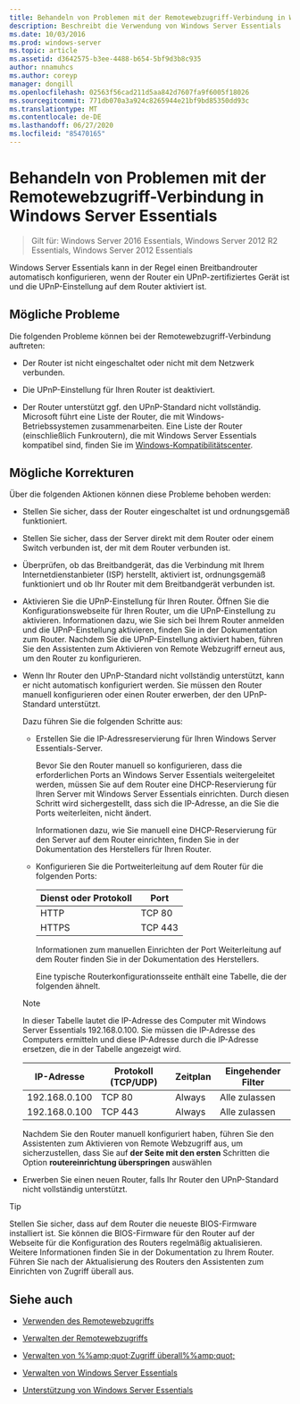 ```yaml
---
title: Behandeln von Problemen mit der Remotewebzugriff-Verbindung in Windows Server Essentials
description: Beschreibt die Verwendung von Windows Server Essentials
ms.date: 10/03/2016
ms.prod: windows-server
ms.topic: article
ms.assetid: d3642575-b3ee-4488-b654-5bf9d3b8c935
author: nnamuhcs
ms.author: coreyp
manager: dongill
ms.openlocfilehash: 02563f56cad211d5aa842d7607fa9f6005f18026
ms.sourcegitcommit: 771db070a3a924c8265944e21bf9bd85350dd93c
ms.translationtype: MT
ms.contentlocale: de-DE
ms.lasthandoff: 06/27/2020
ms.locfileid: "85470165"
---
```

# <a name="troubleshoot-remote-web-access-connectivity-in-windows-server-essentials"></a>Behandeln von Problemen mit der Remotewebzugriff-Verbindung in Windows Server Essentials

>Gilt für: Windows Server 2016 Essentials, Windows Server 2012 R2 Essentials, Windows Server 2012 Essentials

 Windows Server Essentials kann in der Regel einen Breitbandrouter automatisch konfigurieren, wenn der Router ein UPnP-zertifiziertes Gerät ist und die UPnP-Einstellung auf dem Router aktiviert ist.

## <a name="possible-issues"></a>Mögliche Probleme
 Die folgenden Probleme können bei der Remotewebzugriff-Verbindung auftreten:

-   Der Router ist nicht eingeschaltet oder nicht mit dem Netzwerk verbunden.

-   Die UPnP-Einstellung für Ihren Router ist deaktiviert.

-   Der Router unterstützt ggf. den UPnP-Standard nicht vollständig. Microsoft führt eine Liste der Router, die mit Windows-Betriebssystemen zusammenarbeiten. Eine Liste der Router (einschließlich Funkroutern), die mit Windows Server Essentials kompatibel sind, finden Sie im [Windows-Kompatibilitätscenter](https://www.microsoft.com/windows/compatibility/CompatCenter/Home).

## <a name="possible-fixes"></a>Mögliche Korrekturen
 Über die folgenden Aktionen können diese Probleme behoben werden:

- Stellen Sie sicher, dass der Router eingeschaltet ist und ordnungsgemäß funktioniert.

- Stellen Sie sicher, dass der Server direkt mit dem Router oder einem Switch verbunden ist, der mit dem Router verbunden ist.

- Überprüfen, ob das Breitbandgerät, das die Verbindung mit Ihrem Internetdienstanbieter (ISP) herstellt, aktiviert ist, ordnungsgemäß funktioniert und ob Ihr Router mit dem Breitbandgerät verbunden ist.

- Aktivieren Sie die UPnP-Einstellung für Ihren Router. Öffnen Sie die Konfigurationswebseite für Ihren Router, um die UPnP-Einstellung zu aktivieren. Informationen dazu, wie Sie sich bei Ihrem Router anmelden und die UPnP-Einstellung aktivieren, finden Sie in der Dokumentation zum Router. Nachdem Sie die UPnP-Einstellung aktiviert haben, führen Sie den Assistenten zum Aktivieren von Remote Webzugriff erneut aus, um den Router zu konfigurieren.

- Wenn Ihr Router den UPnP-Standard nicht vollständig unterstützt, kann er nicht automatisch konfiguriert werden. Sie müssen den Router manuell konfigurieren oder einen Router erwerben, der den UPnP-Standard unterstützt.

   Dazu führen Sie die folgenden Schritte aus:

  - Erstellen Sie die IP-Adressreservierung für Ihren Windows Server Essentials-Server.

     Bevor Sie den Router manuell so konfigurieren, dass die erforderlichen Ports an Windows Server Essentials weitergeleitet werden, müssen Sie auf dem Router eine DHCP-Reservierung für Ihren Server mit Windows Server Essentials einrichten. Durch diesen Schritt wird sichergestellt, dass sich die IP-Adresse, an die Sie die Ports weiterleiten, nicht ändert.

     Informationen dazu, wie Sie manuell eine DHCP-Reservierung für den Server auf dem Router einrichten, finden Sie in der Dokumentation des Herstellers für Ihren Router.

  - Konfigurieren Sie die Portweiterleitung auf dem Router für die folgenden Ports:

    |Dienst oder Protokoll|Port|
    |-------------------------|----------|
    |HTTP|TCP 80|
    |HTTPS|TCP 443|

    Informationen zum manuellen Einrichten der Port Weiterleitung auf dem Router finden Sie in der Dokumentation des Herstellers.

    Eine typische Routerkonfigurationsseite enthält eine Tabelle, die der folgenden ähnelt.

  > [!NOTE]
  >  In dieser Tabelle lautet die IP-Adresse des Computer mit Windows Server Essentials 192.168.0.100. Sie müssen die IP-Adresse des Computers ermitteln und diese IP-Adresse durch die IP-Adresse ersetzen, die in der Tabelle angezeigt wird.

  |IP-Adresse|Protokoll (TCP/UDP)|Zeitplan|Eingehender Filter|
  |----------------|---------------------------|--------------|--------------------|
  |192.168.0.100|TCP 80|Always|Alle zulassen|
  |192.168.0.100|TCP 443|Always|Alle zulassen|

   Nachdem Sie den Router manuell konfiguriert haben, führen Sie den Assistenten zum Aktivieren von Remote Webzugriff aus, um sicherzustellen, dass Sie auf **der Seite mit den ersten** Schritten die Option **routereinrichtung überspringen** auswählen

- Erwerben Sie einen neuen Router, falls Ihr Router den UPnP-Standard nicht vollständig unterstützt.

> [!TIP]
>  Stellen Sie sicher, dass auf dem Router die neueste BIOS-Firmware installiert ist. Sie können die BIOS-Firmware für den Router auf der Webseite für die Konfiguration des Routers regelmäßig aktualisieren. Weitere Informationen finden Sie in der Dokumentation zu Ihrem Router. Führen Sie nach der Aktualisierung des Routers den Assistenten zum Einrichten von Zugriff überall aus.

## <a name="see-also"></a>Siehe auch

-   [Verwenden des Remotewebzugriffs](../use/Use-Remote-Web-Access-in-Windows-Server-Essentials.md)

-   [Verwalten der Remotewebzugriffs](../manage/Manage-Remote-Web-Access-in-Windows-Server-Essentials.md)

-   [Verwalten von %%amp;quot;Zugriff überall%%amp;quot;](../manage/Manage-Anywhere-Access-in-Windows-Server-Essentials.md)

-   [Verwalten von Windows Server Essentials](../manage/Manage-Windows-Server-Essentials.md)

-   [Unterstützung von Windows Server Essentials](../support/Support-Windows-Server-Essentials.md)


